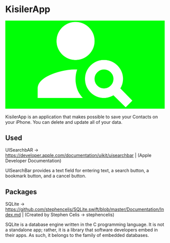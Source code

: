 # KisilerApp
<p><img src="https://github.com/cnmalper/KisilerApp/blob/main/AppIcon~ios-marketing.png"/></p>

KisilerApp is an application that makes possible to save your Contacts on your iPhone. You can delete and update all of your data.

## Used
UISearchbAR -> https://developer.apple.com/documentation/uikit/uisearchbar | (Apple Developer Documentation)

UISearchBar provides a text field for entering text, a search button, a bookmark button, and a cancel button.

## Packages
SQLite -> https://github.com/stephencelis/SQLite.swift/blob/master/Documentation/Index.md | (Created by Stephen Celis ->
stephencelis)

SQLite is a database engine written in the C programming language. It is not a standalone app; rather, it is a library that software developers embed in their apps. As such, it belongs to the family of embedded databases. 



